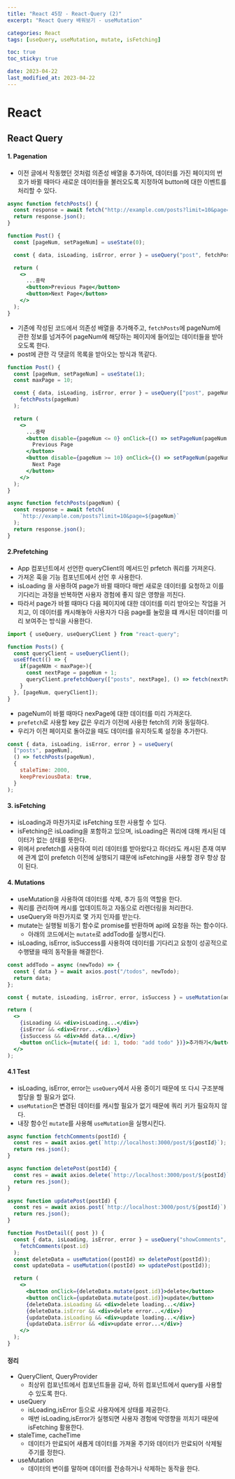 ```yaml
---
title: "React 45장 - React-Query (2)"
excerpt: "React Query 배워보기 - useMutation"

categories: React
tags: [useQuery, useMutation, mutate, isFetching]

toc: true
toc_sticky: true

date: 2023-04-22
last_modified_at: 2023-04-22
---
```


# React

## React Query

#### 1. Pagenation

- 이전 글에서 작동했던 것처럼 의존성 배열을 추가하여, 데이터를 가진 페이지의 번호가 바뀔 때마다 새로운 데이터들을 불러오도록 지정하여 button에 대한 이벤트를 처리할 수 있다.

```jsx
async function fetchPosts() {
  const response = await fetch("http://example.com/posts?limit=10&page=1");
  return response.json();
}

function Post() {
  const [pageNum, setPageNum] = useState(0);

  const { data, isLoading, isError, error } = useQuery("post", fetchPosts);

  return (
    <>
      ...중략
      <button>Previous Page</button>
      <button>Next Page</button>
    </>
  );
}
```

- 기존에 작성된 코드에서 의존성 배열을 추가해주고, `fetchPosts`에 pageNum에 관한 정보를 넘겨주어 pageNum에 해당하는 페이지에 들어있는 데이터들을 받아오도록 한다.
- post에 관한 각 댓글의 목록을 받아오는 방식과 똑같다.

```jsx
function Post() {
  const [pageNum, setPageNum] = useState(1);
  const maxPage = 10;

  const { data, isLoading, isError, error } = useQuery(["post", pageNum], () =>
    fetchPosts(pageNum)
  );

  return (
    <>
      ...중략
      <button disable={pageNum <= 0} onClick={() => setPageNum(pageNum - 1)}>
        Previous Page
      </button>
      <button disable={pageNum >= 10} onClick={() => setPageNum(pageNum + 1)}>
        Next Page
      </button>
    </>
  );
}

async function fetchPosts(pageNum) {
  const response = await fetch(
    `http://example.com/posts?limit=10&page=${pageNum}`
  );
  return response.json();
}
```

#### 2.Prefetching

- App 컴포넌트에서 선언한 queryClient의 메서드인 prfetch 쿼리를 가져온다.
- 가져온 훅을 기능 컴포넌트에서 선언 후 사용한다.
- isLoading 을 사용하여 page가 바뀔 때마다 매번 새로운 데이터를 요청하고 이를 기다리는 과정을 반복하면 사용자 경험에 좋지 않은 영향을 끼친다.
- 따라서 page가 바뀔 때마다 다음 페이지에 대한 데이터를 미리 받아오는 작업을 거치고, 이 데이터를 캐시해놓아 사용자가 다음 page를 눌렀을 떄 캐시된 데이터를 미리 보여주는 방식을 사용한다.

```jsx
import { useQuery, useQueryClient } from "react-query";

function Posts() {
  const queryClient = useQueryClient();
  useEffect(() => {
    if(pageNUm < maxPage>){
      const nextPage = pageNum + 1;
      queryClient.prefetchQuery(["posts", nextPage], () => fetch(nextPage));
    }
  }, [pageNum, queryClient]);
}
```

- pageNum이 바뀔 때마다 nexPage에 대한 데이터를 미리 가져온다.
- `prefetch`로 사용할 key 값은 우리가 이전에 사용한 fetch의 키와 동일하다.
- 우리가 이전 페이지로 돌아갔을 때도 데이터를 유지하도록 설정을 추가한다.

```jsx
const { data, isLoading, isError, error } = useQuery(
  ["posts", pageNum],
  () => fetchPosts(pageNum),
  {
    staleTime: 2000,
    keepPreviousData: true,
  }
);
```

#### 3. isFetching

- isLoading과 마찬가지로 isFetching 또한 사용할 수 있다.
- isFetching은 isLoading을 포함하고 있으며, isLoading은 쿼리에 대해 캐시된 데이터가 없는 상태를 뜻한다.
- 위에서 prefetch를 사용하여 미리 데이터를 받아왔다고 하더라도 캐시된 존재 여부에 관계 없이 prefetch 이전에 실행되기 떄문에 isFetching을 사용할 경우 항상 참이 된다.

#### 4. Mutations

- useMutation을 사용하여 데이터를 삭제, 추가 등의 역할을 한다.
- 쿼리를 관리하며 캐시를 업데이트하고 자동으로 리렌더링을 처리한다.
- useQuery와 마찬가지로 몇 가지 인자를 받는다.
- mutate는 실행될 비동기 함수로 promise를 반환하며 api에 요청을 하는 함수이다.
  - 아래의 코드에서는 `mutate`로 addTodo를 실행시킨다.
- isLoading, isError, isSuccess를 사용하여 데이터를 기다리고 요청이 성공적으로 수행됐을 때의 동작들을 해결한다.

```jsx
const addTodo = async (newTodo) => {
  const { data } = await axios.post("/todos", newTodo);
  return data;
};

const { mutate, isLoading, isError, error, isSuccess } = useMutation(addTodo);

return (
  <>
    {isLoading && <div>isLoading...</div>}
    {isError && <div>Error...</div>}
    {isSuccess && <div>Add data...</div>}
    <button onClick={mutate({ id: 1, todo: "add todo" })}>추가하기</button>
  </>
);
```

#### 4.1 Test

- isLoading, isError, error는 `useQuery`에서 사용 중이기 때문에 또 다시 구조분해할당을 할 필요가 없다.
- `useMutation`은 변경된 데이터를 캐시할 필요가 없기 때문에 쿼리 키가 필요하지 않다.
- 내장 함수인 `mutate`를 사용해 `useMutation`을 실행시킨다.

```jsx
async function fetchComments(postId) {
  const res = await axios.get(`http://localhost:3000/post/${postId}`);
  return res.json();
}

async function deletePost(postId) {
  const res = await axios.delete(`http://localhost:3000/post/${postId}`);
  return res.json();
}

async function updatePost(postId) {
  const res = await axios.post(`http://localhost:3000/post/${postId}`);
  return res.json();
}

function PostDetail({ post }) {
  const { data, isLoading, isError, error } = useQuery("showComments", () =>
    fetchComments(post.id)
  );
  const deleteData = useMutation((postId) => deletePost(postId));
  const updateData = useMutation((postId) => updatePost(postId));

  return (
    <>
      <button onClick={deleteData.mutate(post.id)}>delete</button>
      <button onClick={updateData.mutate(post.id)}>update</button>
      {deleteData.isLoading && <div>delete loading...</div>}
      {deleteData.isError && <div>delete error...</div>}
      {updateData.isLoading && <div>update loading...</div>}
      {updateData.isError && <div>update error...</div>}
    </>
  );
}
```

#### 정리

- QueryClient, QueryProvider
  - 최상위 컴포넌트에서 컴포넌트들을 감싸, 하위 컴포넌트에서 query를 사용할 수 있도록 한다.
- useQuery
  - isLoading,isError 등으로 사용자에게 상태를 제공한다.
  - 매번 isLoading,isError가 실행되면 사용자 경험에 악영향을 끼치기 때문에 isFetching 활용한다.
- staleTime, cacheTime
  - 데이터가 만료되어 새롭게 데이터를 가져올 주기와 데이터가 만료되어 삭제될 주기를 정한다.
- useMutation
  - 데이터의 변이를 말하며 데이터를 전송하거나 삭제하는 동작을 한다.
